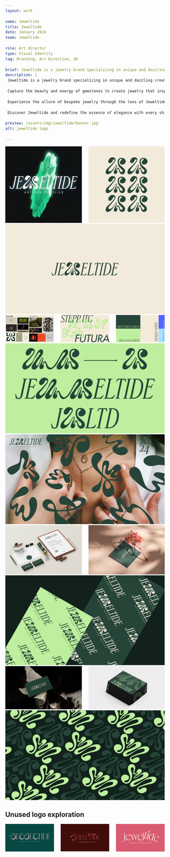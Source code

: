 ```yaml
---
layout: work

name: Jeweltide
title: Jeweltide
date: January 2024
team: Jeweltide 

role: Art director
type: Visual Identity 
tag: Branding, Art Direction, 3D

brief: Jeweltide is a jewelry brand specializing in unique and dazzling creations made from natural gemstones. 
description: |
 Jeweltide is a jewelry brand specializing in unique and dazzling creations made from natural gemstones.
 
 Capture the beauty and energy of gemstones to create jewelry that inspires and evokes a sense of wonder.
 
 Experience the allure of bespoke jewelry through the lens of Jeweltide, where craftsmanship meets elegance. Embark on a journey of timeless sophistication and refined aesthetics, where each piece tells a story of exquisite artistry and unparalleled beauty. Dive into a world of luxury and prestige, where every gemstone is meticulously selected to adorn your unique style.
 
 Discover Jeweltide and redefine the essence of elegance with every shimmering detail.

preview: /assets/img/jeweltide/banner.jpg
alt: jeweltide logo

---
```

<div class="columns">
    <div class="column">
<img src="/assets/img/jeweltide/gifTurnaround_compress.gif" alt="Gif with a crystal turning">
    </div>
    <div class="column">
<img src="/assets/img/jeweltide/Behance02-sq.jpg" alt="W lettermark">
    </div>
</div>
<img src="/assets/img/jeweltide/Behance03.jpg" alt="Logo on antique background">
<div class="columns">
    <div class="column"><img src="/assets/img/jeweltide/moodboard.jpg" alt="Moodboard">
    </div>
    <div class="column"><img src="/assets/img/jeweltide/typographies.jpg" alt="Typographies">
    </div>
    <div class="column"><img src="/assets/img/jeweltide/colors.jpg" alt="Color palette">
    </div>
</div>
<img src="/assets/img/jeweltide/logoVariantes.jpg" alt="Logo variations">
<img src="/assets/img/jeweltide/Visuel01.jpg" alt="Poster">
<div class="columns">
    <div class="column"><img src="/assets/img/jeweltide/Behance04.jpg" alt="Mockup Stationnary">
    </div>
    <div class="column"><img src="/assets/img/jeweltide/Behance05.jpg" alt="Mockup Label">
    </div>
</div>
<img src="/assets/img/jeweltide/wrappers.jpg" alt="Wrappers">
<div class="columns">
    <div class="column"><img src="/assets/img/jeweltide/mockup01.jpg" alt="Mockup Business card">
    </div>
    <div class="column"><img src="/assets/img/jeweltide/mockup02.jpg" alt="Mockup Box">
    </div>
</div>
<img src="/assets/img/jeweltide/pattern.jpg" alt="W pattern">

<h2 class="subtitle is-size-3-mobile">Unused logo exploration</h2>
<div class="columns">
    <div class="column"><img src="/assets/img/jeweltide/piste01.jpg" alt="Logo exploration 01">
    </div>
    <div class="column"><img src="/assets/img/jeweltide/piste02.jpg" alt="Logo exploration 02">
    </div>
    <div class="column"><img src="/assets/img/jeweltide/piste03.jpg" alt="Logo exploration 03">
    </div>
</div>